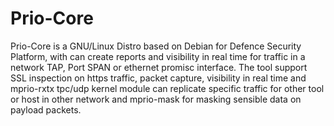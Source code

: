 # Prio-Core
Prio-Core is a GNU/Linux Distro based on Debian for Defence Security Platform, with can create reports and visibility in real time for traffic in a network TAP, Port SPAN or ethernet promisc interface. The tool support SSL inspection on https traffic, packet capture, visibility in real time and mprio-rxtx tpc/udp kernel module can replicate specific traffic for other tool or host in other network and mprio-mask for masking sensible data on payload packets.
